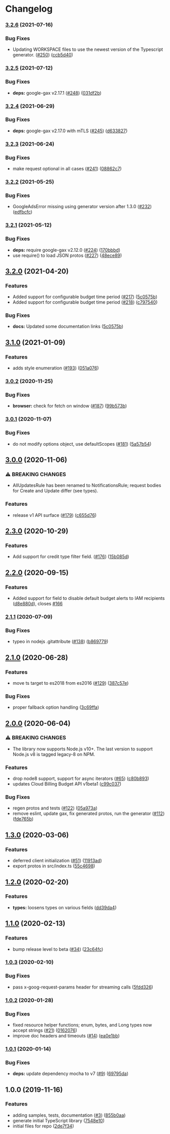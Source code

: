 # Changelog

### [3.2.6](https://www.github.com/googleapis/nodejs-billing-budgets/compare/v3.2.5...v3.2.6) (2021-07-16)


### Bug Fixes

* Updating WORKSPACE files to use the newest version of the Typescript generator. ([#250](https://www.github.com/googleapis/nodejs-billing-budgets/issues/250)) ([ccb5d40](https://www.github.com/googleapis/nodejs-billing-budgets/commit/ccb5d40677f2bcbd02a7079c9732077ee5198d2b))

### [3.2.5](https://www.github.com/googleapis/nodejs-billing-budgets/compare/v3.2.4...v3.2.5) (2021-07-12)


### Bug Fixes

* **deps:** google-gax v2.17.1 ([#248](https://www.github.com/googleapis/nodejs-billing-budgets/issues/248)) ([031df2b](https://www.github.com/googleapis/nodejs-billing-budgets/commit/031df2b1c349546b5764ae293763ba8c5fbc905f))

### [3.2.4](https://www.github.com/googleapis/nodejs-billing-budgets/compare/v3.2.3...v3.2.4) (2021-06-29)


### Bug Fixes

* **deps:** google-gax v2.17.0 with mTLS ([#245](https://www.github.com/googleapis/nodejs-billing-budgets/issues/245)) ([d633827](https://www.github.com/googleapis/nodejs-billing-budgets/commit/d633827cd604dc4b0900e63edf74601ed4d4a397))

### [3.2.3](https://www.github.com/googleapis/nodejs-billing-budgets/compare/v3.2.2...v3.2.3) (2021-06-24)


### Bug Fixes

* make request optional in all cases ([#241](https://www.github.com/googleapis/nodejs-billing-budgets/issues/241)) ([08862c7](https://www.github.com/googleapis/nodejs-billing-budgets/commit/08862c74805d5fad2b25d1dd38aeeacff2086cac))

### [3.2.2](https://www.github.com/googleapis/nodejs-billing-budgets/compare/v3.2.1...v3.2.2) (2021-05-25)


### Bug Fixes

* GoogleAdsError missing using generator version after 1.3.0 ([#232](https://www.github.com/googleapis/nodejs-billing-budgets/issues/232)) ([edfbcfc](https://www.github.com/googleapis/nodejs-billing-budgets/commit/edfbcfc048f89d8827327f497161a0734da6a7f8))

### [3.2.1](https://www.github.com/googleapis/nodejs-billing-budgets/compare/v3.2.0...v3.2.1) (2021-05-12)


### Bug Fixes

* **deps:** require google-gax v2.12.0 ([#224](https://www.github.com/googleapis/nodejs-billing-budgets/issues/224)) ([170bbbd](https://www.github.com/googleapis/nodejs-billing-budgets/commit/170bbbda8163103b8eaec6fc0c8879963c4d748e))
* use require() to load JSON protos ([#227](https://www.github.com/googleapis/nodejs-billing-budgets/issues/227)) ([48ece89](https://www.github.com/googleapis/nodejs-billing-budgets/commit/48ece8976e061e419bc6d11dc5e136a7b10ee7c2))

## [3.2.0](https://www.github.com/googleapis/nodejs-billing-budgets/compare/v3.1.0...v3.2.0) (2021-04-20)


### Features

* Added support for configurable budget time period ([#217](https://www.github.com/googleapis/nodejs-billing-budgets/issues/217)) ([5c0575b](https://www.github.com/googleapis/nodejs-billing-budgets/commit/5c0575bdabf90674aa2c3a703a01aac37c06f57f))
* Added support for configurable budget time period ([#218](https://www.github.com/googleapis/nodejs-billing-budgets/issues/218)) ([c797540](https://www.github.com/googleapis/nodejs-billing-budgets/commit/c797540f4b987821064ba8564c9e86091fab435a))


### Bug Fixes

* **docs:** Updated some documentation links ([5c0575b](https://www.github.com/googleapis/nodejs-billing-budgets/commit/5c0575bdabf90674aa2c3a703a01aac37c06f57f))

## [3.1.0](https://www.github.com/googleapis/nodejs-billing-budgets/compare/v3.0.2...v3.1.0) (2021-01-09)


### Features

* adds style enumeration ([#193](https://www.github.com/googleapis/nodejs-billing-budgets/issues/193)) ([051a076](https://www.github.com/googleapis/nodejs-billing-budgets/commit/051a0762633ebfaa0140b2fc2902fe4ed0b24846))

### [3.0.2](https://www.github.com/googleapis/nodejs-billing-budgets/compare/v3.0.1...v3.0.2) (2020-11-25)


### Bug Fixes

* **browser:** check for fetch on window ([#187](https://www.github.com/googleapis/nodejs-billing-budgets/issues/187)) ([99b573b](https://www.github.com/googleapis/nodejs-billing-budgets/commit/99b573bd9976b714a101150c7bd90213f5f018d7))

### [3.0.1](https://www.github.com/googleapis/nodejs-billing-budgets/compare/v3.0.0...v3.0.1) (2020-11-07)


### Bug Fixes

* do not modify options object, use defaultScopes ([#181](https://www.github.com/googleapis/nodejs-billing-budgets/issues/181)) ([5a57b54](https://www.github.com/googleapis/nodejs-billing-budgets/commit/5a57b541e552f44803d3b889148db2c9268b6984))

## [3.0.0](https://www.github.com/googleapis/nodejs-billing-budgets/compare/v2.3.0...v3.0.0) (2020-11-06)


### ⚠ BREAKING CHANGES

* AllUpdatesRule has been renamed to NotificationsRule; request bodies for Create and Update differ (see types).

### Features

* release v1 API surface ([#179](https://www.github.com/googleapis/nodejs-billing-budgets/issues/179)) ([c655d76](https://www.github.com/googleapis/nodejs-billing-budgets/commit/c655d765d4b2658b13a886a4490527b23df66d21))

## [2.3.0](https://www.github.com/googleapis/nodejs-billing-budgets/compare/v2.2.0...v2.3.0) (2020-10-29)


### Features

* Add support for credit type filter field. ([#176](https://www.github.com/googleapis/nodejs-billing-budgets/issues/176)) ([15b085d](https://www.github.com/googleapis/nodejs-billing-budgets/commit/15b085d498c5a2107b3f5da2d601731b7f7aeee7))

## [2.2.0](https://www.github.com/googleapis/nodejs-billing-budgets/compare/v2.1.1...v2.2.0) (2020-09-15)


### Features

* Added support for field to disable default budget alerts to IAM recipients ([d8e880d](https://www.github.com/googleapis/nodejs-billing-budgets/commit/d8e880d7f18dd1b4a2c6e4d2eeb2a135f42398dc)), closes [#166](https://www.github.com/googleapis/nodejs-billing-budgets/issues/166)

### [2.1.1](https://www.github.com/googleapis/nodejs-billing-budgets/compare/v2.1.0...v2.1.1) (2020-07-09)


### Bug Fixes

* typeo in nodejs .gitattribute ([#138](https://www.github.com/googleapis/nodejs-billing-budgets/issues/138)) ([b869779](https://www.github.com/googleapis/nodejs-billing-budgets/commit/b869779e281c45e862618f63af6054a45bc7ac21))

## [2.1.0](https://www.github.com/googleapis/nodejs-billing-budgets/compare/v2.0.0...v2.1.0) (2020-06-28)


### Features

* move ts target to es2018 from es2016 ([#129](https://www.github.com/googleapis/nodejs-billing-budgets/issues/129)) ([387c57e](https://www.github.com/googleapis/nodejs-billing-budgets/commit/387c57ed72137d945b47af48dc650480101353a1))


### Bug Fixes

* proper fallback option handling ([3c69ffa](https://www.github.com/googleapis/nodejs-billing-budgets/commit/3c69ffa90f1ea2debe5356630525f7030fbc3b81))

## [2.0.0](https://www.github.com/googleapis/nodejs-billing-budgets/compare/v1.3.0...v2.0.0) (2020-06-04)


### ⚠ BREAKING CHANGES

* The library now supports Node.js v10+. The last version to support Node.js v8 is tagged legacy-8 on NPM.

### Features

* drop node8 support, support for async iterators ([#65](https://www.github.com/googleapis/nodejs-billing-budgets/issues/65)) ([c80b893](https://www.github.com/googleapis/nodejs-billing-budgets/commit/c80b8934865409e9dda05b04fbbf38530c821680))
* updates Cloud Billing Budget API v1beta1 ([c99c037](https://www.github.com/googleapis/nodejs-billing-budgets/commit/c99c037eca16eabec3663a74fe0e84da3c73731b))


### Bug Fixes

* regen protos and tests ([#122](https://www.github.com/googleapis/nodejs-billing-budgets/issues/122)) ([05a973a](https://www.github.com/googleapis/nodejs-billing-budgets/commit/05a973af00159e796f413ffea2dcef14082a8b6c))
* remove eslint, update gax, fix generated protos, run the generator ([#112](https://www.github.com/googleapis/nodejs-billing-budgets/issues/112)) ([fde765b](https://www.github.com/googleapis/nodejs-billing-budgets/commit/fde765baf193f6a9498e2e9afc36dcfd8b62acde))

## [1.3.0](https://www.github.com/googleapis/nodejs-billing-budgets/compare/v1.2.0...v1.3.0) (2020-03-06)


### Features

* deferred client initialization ([#51](https://www.github.com/googleapis/nodejs-billing-budgets/issues/51)) ([11913ad](https://www.github.com/googleapis/nodejs-billing-budgets/commit/11913ad03fca2f113ab2a197b72f1a4767f31f64))
* export protos in src/index.ts ([55c4698](https://www.github.com/googleapis/nodejs-billing-budgets/commit/55c46981558fe8c71ea545e7eba78f8e12c5a7b9))

## [1.2.0](https://www.github.com/googleapis/nodejs-billing-budgets/compare/v1.1.0...v1.2.0) (2020-02-20)


### Features

* **types:** loosens types on various fields ([dd39da4](https://www.github.com/googleapis/nodejs-billing-budgets/commit/dd39da49917bb5b21c07cada24d5067d99d8a426))

## [1.1.0](https://www.github.com/googleapis/nodejs-billing-budgets/compare/v1.0.3...v1.1.0) (2020-02-13)


### Features

* bump release level to beta ([#34](https://www.github.com/googleapis/nodejs-billing-budgets/issues/34)) ([23c64fc](https://www.github.com/googleapis/nodejs-billing-budgets/commit/23c64fc76999fb783f5e10343b3f6381b8b90d48))

### [1.0.3](https://www.github.com/googleapis/nodejs-billing-budgets/compare/v1.0.2...v1.0.3) (2020-02-10)


### Bug Fixes

* pass x-goog-request-params header for streaming calls ([5fdd326](https://www.github.com/googleapis/nodejs-billing-budgets/commit/5fdd326b3e56fbaa162f330b805e008591ad1105))

### [1.0.2](https://www.github.com/googleapis/nodejs-billing-budgets/compare/v1.0.1...v1.0.2) (2020-01-28)


### Bug Fixes

* fixed resource helper functions; enum, bytes, and Long types now accept strings ([#21](https://www.github.com/googleapis/nodejs-billing-budgets/issues/21)) ([0162076](https://www.github.com/googleapis/nodejs-billing-budgets/commit/01620765e328b323caa52ad7544d0293d856e767))
* improve doc headers and timeouts ([#14](https://www.github.com/googleapis/nodejs-billing-budgets/issues/14)) ([ea0e1bb](https://www.github.com/googleapis/nodejs-billing-budgets/commit/ea0e1bb70ab346e8a858e0f602c9ba7b4932e5ba))

### [1.0.1](https://www.github.com/googleapis/nodejs-billing-budgets/compare/v1.0.0...v1.0.1) (2020-01-14)


### Bug Fixes

* **deps:** update dependency mocha to v7 ([#9](https://www.github.com/googleapis/nodejs-billing-budgets/issues/9)) ([69795da](https://www.github.com/googleapis/nodejs-billing-budgets/commit/69795daef3c439b1ce89e21a6c7b5118d6cc79b1))

## 1.0.0 (2019-11-16)


### Features

* adding samples, tests, documentation ([#3](https://www.github.com/googleapis/nodejs-billing-budgets/issues/3)) ([855b0aa](https://www.github.com/googleapis/nodejs-billing-budgets/commit/855b0aad28a7c6d9980f230a81c74a22f774ad76))
* generate initial TypeScript library ([7548e10](https://www.github.com/googleapis/nodejs-billing-budgets/commit/7548e1073fe6113f8dfedc87ac6eadbb550b3cef))
* initial files for repo ([2de7f34](https://www.github.com/googleapis/nodejs-billing-budgets/commit/2de7f3492e22ce6ff5c2c3edba77557491f4e135))
